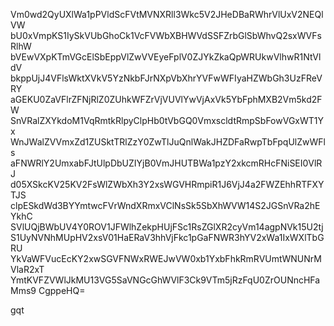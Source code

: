 Vm0wd2QyUXlWa1pPVldScFVtMVNXRll3Wkc5V2JHeDBaRWhrVlUxV2NEQlVW
bU0xVmpKS1IySkVUbGhoCk1VcFVWbXBHWVdSSFZrbGlSbWhvQ2sxWVFsRlhW
bVEwVXpKTmVGcElSbEppVlZwVVEyeFplV0ZJYkZkaQpWRUkwVlhwR1NtVldV
bkppUjJ4VFlsWktXVkV5YzNkbFJrNXpVbXhrYVFwWFIyaHZWbGh3UzFReVRY
aGEKU0ZaVFlrZFNjRlZ0ZUhkWFZrVjVUVlYwVjAxVk5YbFphMXB2Vm5kd2FW
SnVRalZXYkdoM1VqRmtkRlpyClpHb0tVbGQ0VmxscldtRmpSbFowVGxWT1Yx
WnJWalZVVmxZd1ZUSktTRlZzY0ZwTlJuQnlWakJHZDFaRwpTbFpqUlZwWFls
aFNWRlY2UmxabFJtUlpDbUZIYjB0VmJHUTBWa1pzY2xkcmRHcFNiSEI0VlRJ
d05XSkcKV25KV2FsWlZWbXh3Y2xsWGVHRmpiR1J6VjJ4a2FWZEhhRTFXYTJS
clpESkdWd3BYYmtwcFVrWndXRmxVClNsSk5SbXhWVW14S2JGSnVRa2hEYkhC
SVlUQjBWbUV4Y0ROV1JFWlhZekpHUjFSc1RsZGlXR2cyVm14agpNVk15U2tj
S1UyNVNhMUpHV2xsV01HaERaV3hhVjFkc1pGaFNWR3hYV2xWa1IxWXlTbGRU
YkVaWFVucEcKY2xwSGVFNWxRWEJwVW0xb1YxbFhkRmRVUmtWNUNrMVlaR2xT
YmtKVFZVWlJkMU13VG5SaVNGcGhWVlF3Ck9VTm5jRzFqU0ZrOUNncHFaMms9
CgppeHQ=

gqt